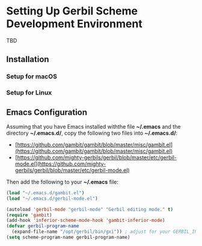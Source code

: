 # Setting Up Gerbil Scheme Development Environment

TBD

## Installation

### Setup for macOS

### Setup for Linux

## Emacs Configuration

Assuming that you have Emacs installed withthe file **~/.emacs** and the directory **~/.emacs.d/**, copy the following two files into **~/.emacs.d/**:

- [https://github.com/gambit/gambit/blob/master/misc/gambit.el](https://github.com/gambit/gambit/blob/master/misc/gambit.el)
- [https://github.com/mighty-gerbils/gerbil/blob/master/etc/gerbil-mode.el](https://github.com/mighty-gerbils/gerbil/blob/master/etc/gerbil-mode.el)

Then add the following to your **~/.emacs** file:

```lisp
(load "~/.emacs.d/gambit.el")
(load "~/.emacs.d/gerbil-mode.el")

(autoload 'gerbil-mode "gerbil-mode" "Gerbil editing mode." t)
(require 'gambit)
(add-hook 'inferior-scheme-mode-hook 'gambit-inferior-mode)
(defvar gerbil-program-name
  (expand-file-name "/opt/gerbil/bin/gxi")) ; adjust for your GERBIL_INSTALL_PREFIX
(setq scheme-program-name gerbil-program-name)
```
